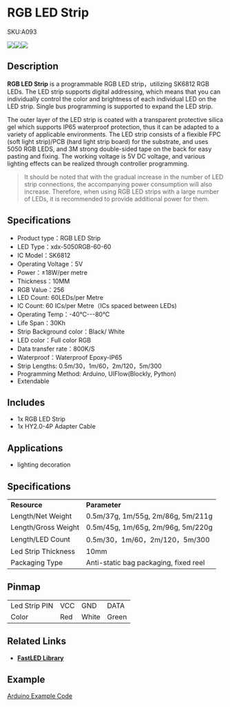 # RGB LED Strip

<el-tag effect="plain">SKU:A093</el-tag>

<div class="product_pic"><img src="assets/img/product_pics/unit/rgb_led_strip/rgb_led_strip_01.webp"><img src="assets/img/product_pics/unit/rgb_led_strip/rgb_led_strip_02.webp"><img src="assets/img/product_pics/unit/rgb_led_strip/rgb_led_strip_03.webp"></div>

## Description

**RGB LED Strip** is a programmable RGB LED strip，utilizing SK6812 RGB LEDs. The LED strip supports digital addressing, which means that you can individually control the color and brightness of each individual LED on the LED strip. Single bus programming is supported to expand the LED strip.

The outer layer of the LED strip is coated with a transparent protective silica gel which supports IP65 waterproof protection, thus it can be adapted to a variety of applicable environments. The LED strip consists of a flexible FPC (soft light strip)/PCB (hard light strip board) for the substrate, and uses 5050 RGB LEDS, and 3M strong double-sided tape on the back for easy pasting and fixing. The working voltage is 5V DC voltage, and various lighting effects can be realized through controller programming.

>It should be noted that with the gradual increase in the number of LED strip connections, the accompanying power consumption will also increase. Therefore, when using RGB LED strips with a large number of LEDs, it is recommended to provide additional power for them.

## Specifications

- Product type：RGB LED Strip
- LED Type：xdx-5050RGB-60-60
- IC Model：SK6812  
- Operating Voltage：5V
- Power：±18W/per metre
- Thickness：10MM
- RGB Value：256
- LED Count: 60LEDs/per Metre
- IC Count: 60 ICs/per Metre（ICs spaced between LEDs)
- Operating Temp：-40°C---80°C
- Life Span：30Kh
- Strip Background color：Black/ White
- LED color：Full color RGB
- Data transfer rate：800K/S
- Waterproof：Waterproof Epoxy-IP65
- Strip Lengths: 0.5m/30，1m/60，2m/120，5m/300
- Programming Method: Arduino, UIFlow(Blockly, Python)
- Extendable

## Includes

- 1x RGB LED Strip
- 1x HY2.0-4P Adapter Cable

## Applications

- lighting decoration

## Specifications

<table>
   <tr style="font-weight:bold">
      <td>Resource</td>
      <td>Parameter</td>
   </tr>
   <tr>
      <td>Length/Net Weight</td>
      <td>0.5m/37g, 1m/55g, 2m/86g, 5m/211g</td>
   </tr>
   <tr>
      <td>Length/Gross Weight</td>
      <td>0.5m/45g, 1m/65g, 2m/96g, 5m/220g</td>
   </tr>
   <tr>
      <td>Length/LED Count</td>
      <td>0.5m/30，1m/60，2m/120，5m/300</td>
   </tr>
   <tr>
      <td>Led Strip Thickness</td>
      <td>10mm</td>
   </tr>
   <tr>
      <td>Packaging Type</td>
      <td>Anti-static bag packaging, fixed reel</td>
   </tr>
 </table>


## Pinmap

<table>
 <tr><td>Led Strip PIN</td><td>VCC</td><td>GND</td><td>DATA</td></tr>
 <tr><td>Color</td><td>Red</td><td>White</td><td>Green</td></tr>
</table>

## Related Links

- **[FastLED Library](https://github.com/FastLED/FastLED/wiki/Overview)**

## Example

[Arduino Example Code](https://github.com/m5stack/M5Stack/tree/master/examples/Unit/RGB_LED_SK6812/display_rainbow)

<script>

   var purchase_link = 'https://m5stack.com/products/digital-rgb-led-weatherproof-strip-sk6812';


   anchor_search(purchase_link);
   scrollFunc();

</script>